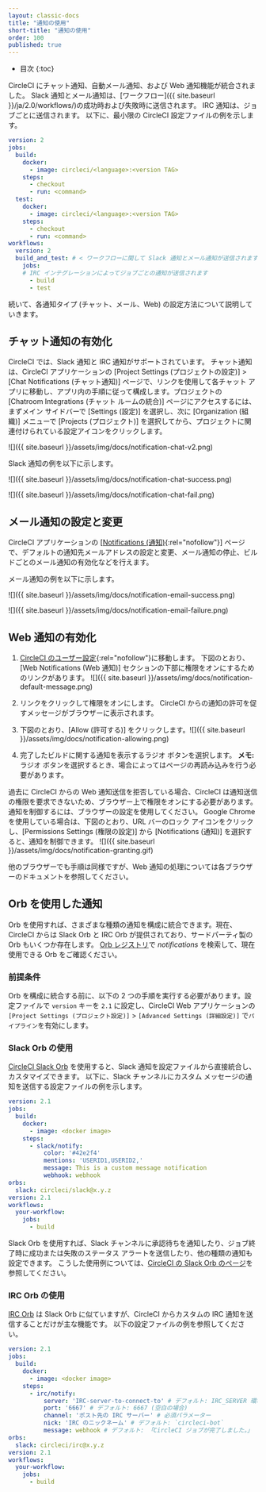 ```yaml
---
layout: classic-docs
title: "通知の使用"
short-title: "通知の使用"
order: 100
published: true
---
```


* 目次
{:toc}


CircleCI にチャット通知、自動メール通知、および Web 通知機能が統合されました。 Slack 通知とメール通知は、[ワークフロー]({{ site.baseurl }}/ja/2.0/workflows/)の成功時および失敗時に送信されます。 IRC 通知は、ジョブごとに送信されます。 以下に、最小限の CircleCI 設定ファイルの例を示します。

```yaml
version: 2
jobs:
  build:
    docker:
      - image: circleci/<language>:<version TAG>
    steps:
      - checkout
      - run: <command>
  test:
    docker:
      - image: circleci/<language>:<version TAG>
    steps:
      - checkout
      - run: <command>
workflows:
  version: 2
  build_and_test: # < ワークフローに関して Slack 通知とメール通知が送信されます
    jobs:
    # IRC インテグレーションによってジョブごとの通知が送信されます
      - build
      - test
```

続いて、各通知タイプ (チャット、メール、Web) の設定方法について説明していきます。

## チャット通知の有効化

CircleCI では、Slack 通知と IRC 通知がサポートされています。 チャット通知は、CircleCI アプリケーションの [Project Settings (プロジェクトの設定)] > [Chat Notifications (チャット通知)] ページで、リンクを使用して各チャット アプリに移動し、アプリ内の手順に従って構成します。プロジェクトの [Chatroom Integrations (チャット ルームの統合)] ページにアクセスするには、まずメイン サイドバーで [Settings (設定)] を選択し、次に [Organization (組織)] メニューで [Projects (プロジェクト)] を選択してから、プロジェクトに関連付けられている設定アイコンをクリックします。

![]({{ site.baseurl }}/assets/img/docs/notification-chat-v2.png)

Slack 通知の例を以下に示します。

![]({{ site.baseurl }}/assets/img/docs/notification-chat-success.png)

![]({{ site.baseurl }}/assets/img/docs/notification-chat-fail.png)

## メール通知の設定と変更

CircleCI アプリケーションの [[Notifications (通知)](https://circleci.com/account/notifications){:rel="nofollow"}] ページで、デフォルトの通知先メールアドレスの設定と変更、メール通知の停止、ビルドごとのメール通知の有効化などを行えます。

メール通知の例を以下に示します。

![]({{ site.baseurl }}/assets/img/docs/notification-email-success.png)

![]({{ site.baseurl }}/assets/img/docs/notification-email-failure.png)

## Web 通知の有効化

1. [CircleCI のユーザー設定](https://circleci.com/account/notifications){:rel="nofollow"}に移動します。 下図のとおり、[Web Notifications (Web 通知)] セクションの下部に権限をオンにするためのリンクがあります。 ![]({{ site.baseurl }}/assets/img/docs/notification-default-message.png)

2. リンクをクリックして権限をオンにします。 CircleCI からの通知の許可を促すメッセージがブラウザーに表示されます。

3. 下図のとおり、[Allow (許可する)] をクリックします。![]({{ site.baseurl }}/assets/img/docs/notification-allowing.png)

4. 完了したビルドに関する通知を表示するラジオ ボタンを選択します。 **メモ:** ラジオ ボタンを選択するとき、場合によってはページの再読み込みを行う必要があります。

過去に CircleCI からの Web 通知送信を拒否している場合、CircleCI は通知送信の権限を要求できないため、ブラウザー上で権限をオンにする必要があります。 通知を制御するには、ブラウザーの設定を使用してください。 Google Chrome を使用している場合は、下図のとおり、URL バーのロック アイコンをクリックし、[Permissions Settings (権限の設定)] から [Notifications (通知)] を選択すると、通知を制御できます。 ![]({{ site.baseurl }}/assets/img/docs/notification-granting.gif)

他のブラウザーでも手順は同様ですが、Web 通知の処理については各ブラウザーのドキュメントを参照してください。

## Orb を使用した通知

Orb を使用すれば、さまざまな種類の通知を構成に統合できます。現在、CircleCI からは Slack Orb と IRC Orb が提供されており、サードパーティ製の Orb もいくつか存在します。 [Orb レジストリ](https://circleci.com/developer/ja/orbs/?query=notification&filterBy=all)で *notifications* を検索して、現在使用できる Orb をご確認ください。

### 前提条件

Orb を構成に統合する前に、以下の 2 つの手順を実行する必要があります。設定ファイルで `version` キーを `2.1` に設定し、CircleCI Web アプリケーションの `[Project Settings (プロジェクト設定)]` > `[Advanced Settings (詳細設定)]` で`パイプライン`を有効にします。

### Slack Orb の使用

[CircleCI Slack Orb](https://circleci.com/developer/ja/orbs/orb/circleci/slack) を使用すると、Slack 通知を設定ファイルから直接統合し、カスタマイズできます。 以下に、Slack チャンネルにカスタム メッセージの通知を送信する設定ファイルの例を示します。

```yaml
version: 2.1
jobs:
  build:
    docker:
      - image: <docker image>
    steps:
      - slack/notify:
          color: '#42e2f4'
          mentions: 'USERID1,USERID2,'
          message: This is a custom message notification
          webhook: webhook
orbs:
  slack: circleci/slack@x.y.z
version: 2.1
workflows:
  your-workflow:
    jobs:
      - build
```

Slack Orb を使用すれば、Slack チャンネルに承認待ちを通知したり、ジョブ終了時に成功または失敗のステータス アラートを送信したり、他の種類の通知も設定できます。 こうした使用例については、[CircleCI の Slack Orb のページ](https://circleci.com/developer/ja/orbs/orb/circleci/slack)を参照してください。

### IRC Orb の使用

[IRC Orb](https://circleci.com/developer/ja/orbs/orb/circleci/irc) は Slack Orb に似ていますが、CircleCI からカスタムの IRC 通知を送信することだけが主な機能です。 以下の設定ファイルの例を参照してください。

```yaml
version: 2.1
jobs:
  build:
    docker:
      - image: <docker image>
    steps:
      - irc/notify:
          server: 'IRC-server-to-connect-to' # デフォルト: IRC_SERVER 環境変数
          port: '6667' # デフォルト: 6667 (空白の場合)
          channel: 'ポスト先の IRC サーバー' # 必須パラメーター
          nick: 'IRC のニックネーム' # デフォルト: `circleci-bot`
          message: webhook # デフォルト: 「CircleCI ジョブが完了しました。」
orbs:
  slack: circleci/irc@x.y.z
version: 2.1
workflows:
  your-workflow:
    jobs:
      - build
```
